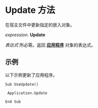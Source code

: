 
# Update 方法

在宿主文件中更新指定的嵌入对象。

 _expression_. **Update**

 _表达式_ 所必需。返回 **[应用程序](553a0ee2-83da-6d32-f082-15e93e7b0e4d.md)** 对象的表达式。


## 示例

以下示例更新了应用程序。


```
Sub UseUpdate() 
 
 Application.Update 
 
End Sub
```

